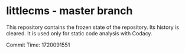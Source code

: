 # littlecms - master branch

This repository contains the frozen state of the repository.
Its history is cleared. It is used only for static code
analysis with Codacy.

Commit Time: 1720091551